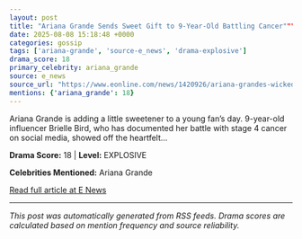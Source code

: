 ```yaml
---
layout: post
title: "Ariana Grande Sends Sweet Gift to 9-Year-Old Battling Cancer"""
date: 2025-08-08 15:18:48 +0000
categories: gossip
tags: ['ariana-grande', 'source-e_news', 'drama-explosive']
drama_score: 18
primary_celebrity: ariana_grande
source: e_news
source_url: "https://www.eonline.com/news/1420926/ariana-grandes-wicked-gifts-to-influencer-battling-cancer?cmpid=rss-syndicate-genericrss-us-top_stories"""
mentions: {'ariana_grande': 18}
---
```


Ariana Grande is adding a little sweetener to a young fan’s day. 9-year-old influencer Brielle Bird, who has documented her battle with stage 4 cancer on social media, showed off the heartfelt...

**Drama Score:** 18 | **Level:** EXPLOSIVE

**Celebrities Mentioned:** Ariana Grande

[Read full article at E News](https://www.eonline.com/news/1420926/ariana-grandes-wicked-gifts-to-influencer-battling-cancer?cmpid=rss-syndicate-genericrss-us-top_stories)

---
*This post was automatically generated from RSS feeds. Drama scores are calculated based on mention frequency and source reliability.*
